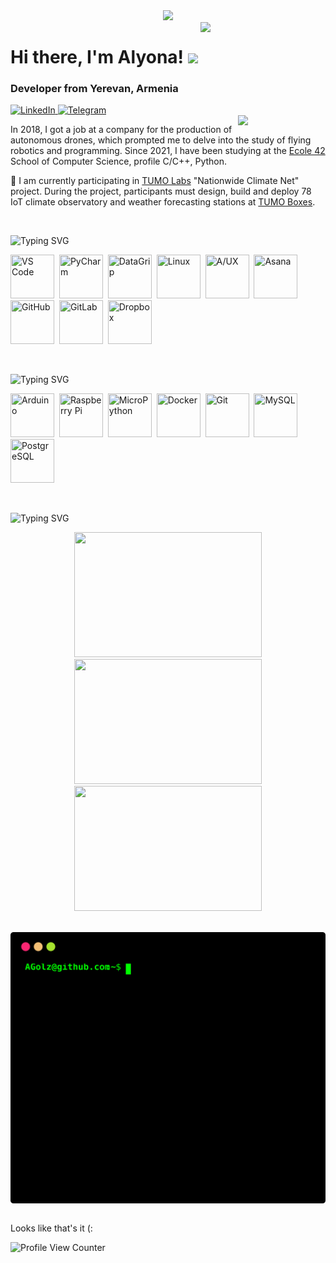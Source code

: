 <div id="welcome" align="center">
	<img src="https://readme-typing-svg.herokuapp.com?font=Fira+Code&pause=1000&color=3892F7FF&center=%D0%9B%D0%9E%D0%96%D0%AC&vCenter=%D0%9B%D0%9E%D0%96%D0%AC&repeat=%D0%B8%D1%81%D1%82%D0%B8%D0%BD%D0%BD%D1%8B%D0%B9&width=435&lines=Welcome+to+GitHub+Page+AGolz!"/>
</div>	
<img align='right' src='https://user-images.githubusercontent.com/5713670/87202985-820dcb80-c2b6-11ea-9f56-7ec461c497c3.gif' width='200'>
<div id="header" align="left">
	<h1> Hi there, I'm Alyona! <img src="https://media.giphy.com/media/mGcNjsfWAjY5AEZNw6/giphy.gif" width="50"></h1>
	<h3>Developer from Yerevan, Armenia</h3>
</div>
<div id="socials" align="left">
	<a href="https://www.linkedin.com/in/agolz/">
		<img src="https://img.shields.io/badge/LinkedIn-blue?style=for-the-badge&logo=linkedin&logoColor=white" alt="LinkedIn"/>
	</a>
	<a href="https://t.me/Alyona_Golz/">
		<img src="https://img.shields.io/badge/Telegram-blue?style=for-the-badge&logo=telegram&logoColor=white" alt="Telegram"/>
	</a>
</div>
                    
<img src="https://user-images.githubusercontent.com/51645091/216479755-1474ef23-fe16-4e0d-853c-0d6507138370.svg" align="right" width="140" hight="140">

In 2018, I got a job at a company for the production of autonomous drones, which prompted me to delve into the study of flying robotics and programming. Since 2021, I have been studying at the [Ecole 42](https://www.42.fr) School of Computer Science, profile C/C++, Python.

:seedling: I am currently participating in [TUMO Labs](https://tumolabs.am/en/) "Nationwide Climate Net" project. During the project, participants must design, build and deploy 78 IoT climate observatory and weather forecasting stations at [TUMO Boxes](https://tumo.org/tumo-box/).

<br/>

![Typing SVG](https://readme-typing-svg.herokuapp.com?font=Fira+Code&pause=1000&color=3892F7FF&center=%D0%9B%D0%9E%D0%96%D0%AC&vCenter=%D0%9B%D0%9E%D0%96%D0%AC&repeat=%D0%B8%D1%81%D1%82%D0%B8%D0%BD%D0%BD%D1%8B%D0%B9&width=435&lines=Tools)


<img src="https://user-images.githubusercontent.com/51645091/217010546-e95e93a2-6c1e-437f-801f-5c453f60665f.svg" title="VS Code" width="70" height="70"/>&nbsp;
<img src="https://user-images.githubusercontent.com/51645091/217010870-6eb468ed-ef97-49aa-af9d-d115c5083c5f.svg" title="PyCharm" width="70" height="70"/>&nbsp;
<img src="https://user-images.githubusercontent.com/51645091/217010980-d26ff406-9016-45af-a3ea-726c26f1f0d0.svg" title="DataGrip" width="70" height="70"/>&nbsp;
<img src="https://user-images.githubusercontent.com/51645091/217011284-efeaf818-3338-4872-9ff5-0efc0cf0a652.svg" title="Linux" width="70" height="70"/>&nbsp;
<img src="https://user-images.githubusercontent.com/51645091/217010577-2dd79cac-f58d-40e7-9523-bbfa6aa6dd02.svg" title="A/UX" width="70" height="70"/>&nbsp;
<img src="https://user-images.githubusercontent.com/51645091/217010683-44dc0011-995d-4485-9b8a-87ff2cbc825f.svg" title="Asana" width="70" height="70"/>&nbsp;
<img src="https://user-images.githubusercontent.com/51645091/217010705-f33bf359-4cd6-4dad-8144-797f09ac9f8d.svg" title="GitHub" width="70" height="70"/>&nbsp;
<img src="https://user-images.githubusercontent.com/51645091/217010741-e0688478-4540-4250-948b-219d7576553e.svg" title="GitLab" width="70" height="70"/>&nbsp;
<img src="https://user-images.githubusercontent.com/51645091/217013796-42304d6c-3353-425f-8d6e-d4df18f74a11.svg" title="Dropbox" width="70" height="70"/>&nbsp;

<br/>

![Typing SVG](https://readme-typing-svg.herokuapp.com?font=Fira+Code&pause=1000&color=3892F7FF&center=%D0%9B%D0%9E%D0%96%D0%AC&vCenter=%D0%9B%D0%9E%D0%96%D0%AC&repeat=%D0%B8%D1%81%D1%82%D0%B8%D0%BD%D0%BD%D1%8B%D0%B9&width=435&lines=Skills)


<img src="https://user-images.githubusercontent.com/51645091/217027896-6e09972a-2109-4d32-8d13-81da654326e7.svg" title="Arduino" width="70" height="70"/>&nbsp;
<img src="https://user-images.githubusercontent.com/51645091/217028181-75af0ad3-04af-4b32-a785-bb4ef90bf98b.svg" title="Raspberry Pi" width="70" height="70"/>&nbsp;
<img src="https://user-images.githubusercontent.com/51645091/217027194-f6271d40-c9cd-45f0-ba82-21cb3525242c.svg" title="MicroPython" width="70" height="70"/>&nbsp;
<img src="https://user-images.githubusercontent.com/51645091/217027643-84297865-9ccb-4717-838d-3d6436450ea9.svg" title="Docker" width="70" height="70"/>&nbsp;
<img src="https://user-images.githubusercontent.com/51645091/217027797-fe4a1854-468e-496e-9286-3d519fe521c3.svg" title="Git" width="70" height="70"/>&nbsp;
<img src="https://user-images.githubusercontent.com/51645091/217027221-93f4140d-17b9-42b2-84e0-85319d79d028.svg" title="MySQL" width="70" height="70"/>&nbsp;
<img src="https://user-images.githubusercontent.com/51645091/217027530-ed820686-e669-4491-943d-13823e19f3fc.svg" title="PostgreSQL" width="70" height="70"/>&nbsp;

<br/>

![Typing SVG](https://readme-typing-svg.herokuapp.com?font=Fira+Code&pause=1000&color=3892F7FF&center=%D0%9B%D0%9E%D0%96%D0%AC&vCenter=%D0%9B%D0%9E%D0%96%D0%AC&repeat=%D0%B8%D1%81%D1%82%D0%B8%D0%BD%D0%BD%D1%8B%D0%B9&width=435&lines=My+stat)

<div id="stat" align="center">
	<img src="https://github-profile-summary-cards.vercel.app/api/cards/repos-per-language?username=AGolz&theme=solarized_dark" width="300" height="200"/>
	<img src="https://github-profile-summary-cards.vercel.app/api/cards/most-commit-language?username=AGolz&theme=solarized_dark" width="300" height="200"/>
	<img src="https://github-profile-summary-cards.vercel.app/api/cards/productive-time?username=AGolz&theme=solarized_dark" width="300" height="200"/>
</div>
<br/>
<p align='center'>
  <img align="center" src="https://github.com/AGolz/github-stats/blob/master/github_stats.svg"
</p>
<br/>
<br/>

Looks like that's it (:

![Profile View Counter](https://komarev.com/ghpvc/?username=AGolz)

